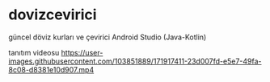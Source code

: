 # dovizcevirici
güncel döviz kurları ve çevirici Android Studio (Java-Kotlin)

tanıtım videosu https://user-images.githubusercontent.com/103851889/171917411-23d007fd-e5e7-49fa-8c08-d8381e10d907.mp4
